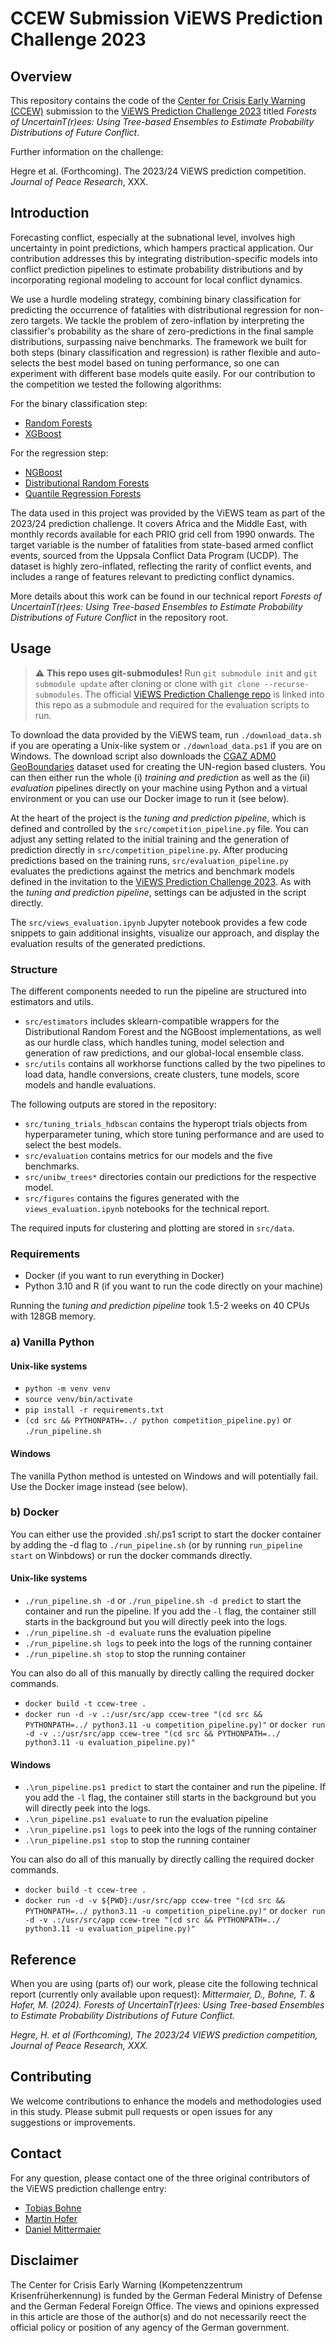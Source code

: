 # CCEW Submission ViEWS Prediction Challenge 2023

## Overview

This repository contains the code of the [Center for Crisis Early Warning (CCEW)](https://www.unibw.de/ciss-en/ccew) submission to the [ViEWS Prediction Challenge 2023](https://viewsforecasting.org/research/prediction-challenge-2023/) titled *Forests of UncertainT(r)ees: Using Tree-based Ensembles to Estimate Probability Distributions of Future Conflict*.

Further information on the challenge:

Hegre et al. (Forthcoming). The 2023/24 ViEWS prediction competition. _Journal of Peace Research_, XXX.

## Introduction
Forecasting conflict, especially at the subnational level, involves high uncertainty in point predictions, which hampers practical application. Our contribution addresses this by integrating distribution-specific models into conflict prediction pipelines to estimate probability distributions and by incorporating regional modeling to account for local conflict dynamics.

We use a hurdle modeling strategy, combining binary classification for predicting the occurrence of fatalities with distributional regression for non-zero targets. We tackle the problem of zero-inflation by interpreting the classifier's probability as the share of zero-predictions in the final sample distributions, surpassing naive benchmarks. The framework we built for both steps (binary classification and regression) is rather flexible and auto-selects the best model based on tuning performance, so one can experiment with different base models quite easily. For our contribution to the competition we tested the following algorithms: 

For the binary classification step:
- [Random Forests](https://scikit-learn.org/stable/modules/generated/sklearn.ensemble.RandomForestClassifier.html)
- [XGBoost](https://github.com/dmlc/xgboost)

For the regression step:
- [NGBoost](https://github.com/stanfordmlgroup/ngboost)
- [Distributional Random Forests](https://github.com/lorismichel/drf)
- [Quantile Regression Forests](https://github.com/zillow/quantile-forest)

The data used in this project was provided by the ViEWS team as part of the 2023/24 prediction challenge. It covers Africa and the Middle East, with monthly records available for each PRIO grid cell from 1990 onwards. The target variable is the number of fatalities from state-based armed conflict events, sourced from the Uppsala Conflict Data Program (UCDP). The dataset is highly zero-inflated, reflecting the rarity of conflict events, and includes a range of features relevant to predicting conflict dynamics.

More details about this work can be found in our technical report *Forests of UncertainT(r)ees: Using Tree-based Ensembles to Estimate Probability Distributions of Future Conflict* in the repository root.

## Usage

> :warning: **This repo uses git-submodules!** Run `git submodule init` and  `git submodule update` after cloning or clone with `git clone --recurse-submodules`. The official [ViEWS Prediction Challenge repo](https://github.com/prio-data/prediction_competition_2023) is linked into this repo as a submodule and required for the evaluation scripts to run.

To download the data provided by the ViEWS team, run `./download_data.sh` if you are operating a Unix-like system or `./download_data.ps1` if you are on Windows. The download script also downloads the [CGAZ ADM0 GeoBoundaries](https://www.geoboundaries.org/globalDownloads.html) dataset used for creating the UN-region based clusters. You can then either run the whole (i) _training and prediction_ as well as the (ii) _evaluation_ pipelines directly on your machine using Python and a virtual environment or you can use our Docker image to run it (see below).

At the heart of the project is the _tuning and prediction pipeline_, which is defined and controlled by the `src/competition_pipeline.py` file. You can adjust any setting related to the initial training and the generation of prediction directly in `src/competition_pipeline.py`. After producing predictions based on the training runs, `src/evaluation_pipeline.py` evaluates the predictions against the metrics and benchmark models defined in the invitation to the [ViEWS Prediction Challenge 2023](https://viewsforecasting.org/research/prediction-challenge-2023/). As with the _tuning and prediction pipeline_, settings can be adjusted in the script directly. 

The `src/views_evaluation.ipynb` Jupyter notebook provides a few code snippets to gain additional insights, visualize our approach, and display the evaluation results of the generated predictions.


### Structure

The different components needed to run the pipeline are structured into estimators and utils.

- `src/estimators` includes sklearn-compatible wrappers for the Distributional Random Forest and the NGBoost implementations, as well as our hurdle class, which handles tuning, model selection and generation of raw predictions, and our global-local ensemble class.
- `src/utils` contains all workhorse functions called by the two pipelines to load data, handle conversions, create clusters, tune models, score models and handle evaluations.

The following outputs are stored in the repository:

- `src/tuning_trials_hdbscan` contains the hyperopt trials objects from hyperparameter tuning, which store tuning performance and are used to select the best models.
- `src/evaluation` contains metrics for our models and the five benchmarks.
- `src/unibw_trees*` directories contain our predictions for the respective model.
- `src/figures` contains the figures generated with the `views_evaluation.ipynb` notebooks for the technical report.

The required inputs for clustering and plotting are stored in `src/data`.


### Requirements

- Docker (if you want to run everything in Docker)
- Python 3.10 and R (if you want to run the code directly on your machine)

Running the _tuning and prediction pipeline_ took 1.5-2 weeks on 40 CPUs with 128GB memory.


### a) Vanilla Python

#### Unix-like systems

- `python -m venv venv`
- `source venv/bin/activate`
- `pip install -r requirements.txt`
- `(cd src && PYTHONPATH=../ python competition_pipeline.py)` or `./run_pipeline.sh`

#### Windows

The vanilla Python method is untested on Windows and will potentially fail. Use the Docker image instead (see below).

### b) Docker

You can either use the provided .sh/.ps1 script to start the docker container by adding the -d flag to `./run_pipeline.sh` (or by running `run_pipeline start` on Winbdows) or run the docker commands directly.

#### Unix-like systems

- `./run_pipeline.sh -d` or `./run_pipeline.sh -d predict` to start the container and run the pipeline. If you add the `-l` flag, the container still starts in the background but you will directly peek into the logs.
- `./run_pipeline.sh -d evaluate` runs the evaluation pipeline
- `./run_pipeline.sh logs` to peek into the logs of the running container
- `./run_pipeline.sh stop` to stop the running container

You can also do all of this manually by directly calling the required docker commands.

- `docker build -t ccew-tree .`
- `docker run -d -v .:/usr/src/app ccew-tree "(cd src && PYTHONPATH=../ python3.11 -u competition_pipeline.py)"` or `docker run -d -v .:/usr/src/app ccew-tree "(cd src && PYTHONPATH=../ python3.11 -u evaluation_pipeline.py)"`

#### Windows

- `.\run_pipeline.ps1 predict` to start the container and run the pipeline. If you add the `-l` flag, the container still starts in the background but you will directly peek into the logs.
- `.\run_pipeline.ps1 evaluate` to run the evaluation pipeline
- `.\run_pipeline.ps1 logs` to peek into the logs of the running container
- `.\run_pipeline.ps1 stop` to stop the running container

You can also do all of this manually by directly calling the required docker commands.

- `docker build -t ccew-tree .`
- `docker run -d -v ${PWD}:/usr/src/app ccew-tree "(cd src && PYTHONPATH=../ python3.11 -u competition_pipeline.py)"` or `docker run -d -v .:/usr/src/app ccew-tree "(cd src && PYTHONPATH=../ python3.11 -u evaluation_pipeline.py)"`

## Reference
When you are using (parts of) our work, please cite the following technical report (currently only available upon request):
*Mittermaier, D., Bohne, T. & Hofer, M. (2024). Forests of UncertainT(r)ees: Using Tree-based Ensembles to Estimate Probability Distributions of Future Conflict.*

*Hegre, H. et al (Forthcoming), The 2023/24 VIEWS prediction competition, Journal of Peace Research, XXX.*

## Contributing
We welcome contributions to enhance the models and methodologies used in this study. Please submit pull requests or open issues for any suggestions or improvements.

## Contact
For any question, please contact one of the three original contributors of the ViEWS prediction challenge entry:
- [Tobias Bohne](mailto:tobias.bohne@unibw.de)
- [Martin Hofer](mailto:hofer.martin@pm.me)
- [Daniel Mittermaier](mailto:daniel.mittermaier@unibw.de)

## Disclaimer
The Center for Crisis Early Warning (Kompetenzzentrum Krisenfrüherkennung) is funded by the German Federal Ministry of Defense and the German Federal Foreign Office. The views and opinions expressed in this article are those of the author(s) and do not necessarily reect the official policy or position of any agency of the German government.
